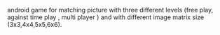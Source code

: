 android game for matching picture with three different levels (free play, against time play , multi player ) and with different image
matrix size (3x3,4x4,5x5,6x6).
